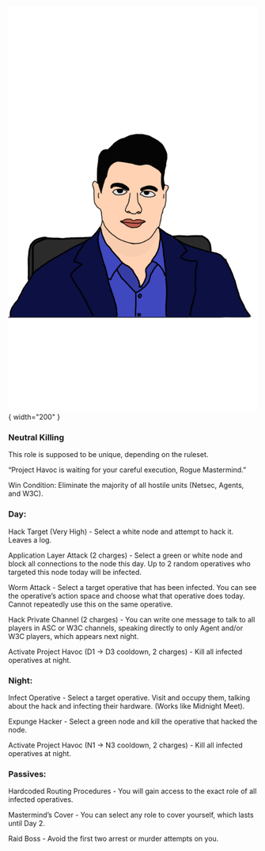 ![roguemastermind.png](Images/roguemastermind.png){ width="200" }

### **Neutral Killing**

This role is supposed to be unique, depending on the ruleset.

“Project Havoc is waiting for your careful execution, Rogue Mastermind.”

Win Condition: Eliminate the majority of all hostile units (Netsec, Agents, and W3C).

### **Day:**

Hack Target (Very High) - Select a white node and attempt to hack it. Leaves a log.

Application Layer Attack (2 charges) - Select a green or white node and block all connections to the node this day. Up to 2 random operatives who targeted this node today will be infected.

Worm Attack - Select a target operative that has been infected. You can see the operative’s action space and choose what that operative does today. Cannot repeatedly use this on the same operative.

Hack Private Channel (2 charges) - You can write one message to talk to all players in ASC or W3C channels, speaking directly to only Agent and/or W3C players, which appears next night.

Activate Project Havoc (D1 -> D3 cooldown, 2 charges) - Kill all infected operatives at night.

### **Night:**

Infect Operative - Select a target operative. Visit and occupy them, talking about the hack and infecting their hardware. (Works like Midnight Meet).

Expunge Hacker - Select a green node and kill the operative that hacked the node.

Activate Project Havoc (N1 -> N3 cooldown, 2 charges) - Kill all infected operatives at night.

### **Passives:**

Hardcoded Routing Procedures - You will gain access to the exact role of all infected operatives.

Mastermind’s Cover - You can select any role to cover yourself, which lasts until Day 2.

Raid Boss - Avoid the first two arrest or murder attempts on you.